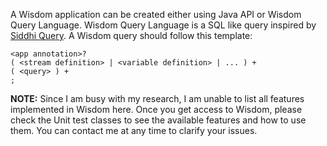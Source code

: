 A Wisdom application can be created either using Java API or Wisdom Query Language. Wisdom Query Language is a SQL like query inspired by [Siddhi Query](https://wso2.github.io/siddhi/). A Wisdom query should follow this template:

```text
<app annotation>?
( <stream definition> | <variable definition> | ... ) + 
( <query> ) +
;
```

**NOTE:** Since I am busy with my research, I am unable to list all features implemented in Wisdom here. Once you get access to Wisdom, please check the Unit test classes to see the available features and how to use them. You can contact me at any time to clarify your issues.